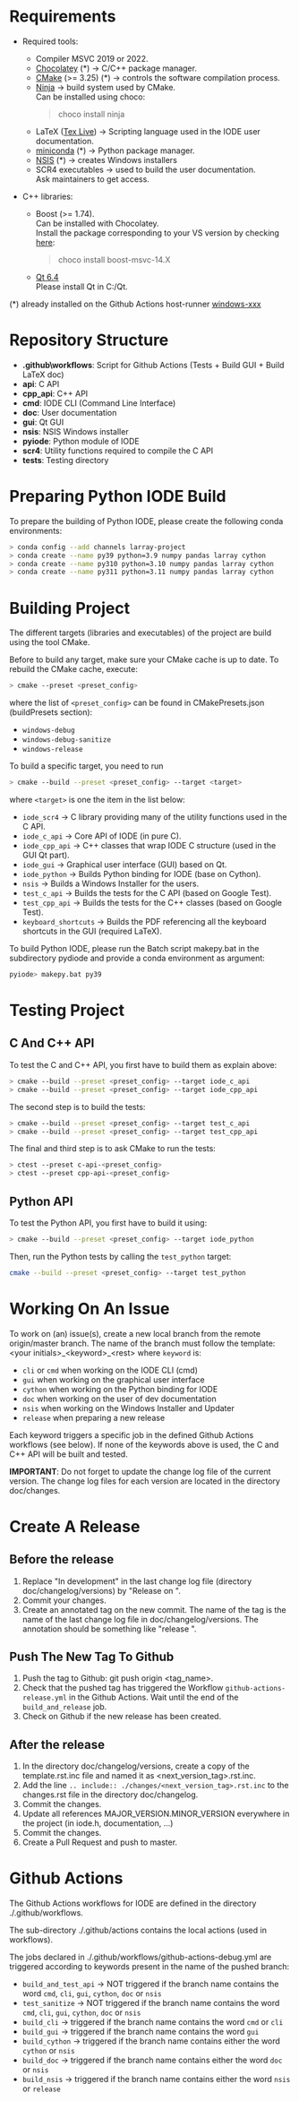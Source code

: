 # Requirements

- Required tools:
  - Compiler MSVC 2019 or 2022.
  - [Chocolatey](https://chocolatey.org/install) (*) -> C/C++ package manager.
  - [CMake](https://cmake.org/download) (>= 3.25) (*) -> controls the software compilation process.
  - [Ninja](https://ninja-build.org/) -> build system used by CMake. 
  <br> Can be installed using choco:
    > choco install ninja
  - LaTeX ([Tex Live](https://www.tug.org/texlive)) -> Scripting language used in the IODE user documentation.
  - [miniconda](https://docs.conda.io/en/latest/miniconda.html) (*) -> Python package manager.
  - [NSIS](https://nsis.sourceforge.io/Download) (*) -> creates Windows installers
  - SCR4 executables -> used to build the user documentation. 
  <br> Ask maintainers to get access.

- C++ libraries:
  - Boost (>= 1.74). 
  <br> Can be installed with Chocolatey. 
  <br> Install the package corresponding to your VS version by checking [here](https://community.chocolatey.org/packages?q=boost):
    > choco install boost-msvc-14.X
  - [Qt 6.4](https://www.qt.io/download)
  <br> Please install Qt in C:/Qt.

(*) already installed on the Github Actions host-runner [windows-xxx](https://docs.github.com/en/actions/using-github-hosted-runners/about-github-hosted-runners#supported-runners-and-hardware-resources)

# Repository Structure

- **.github\workflows**: Script for Github Actions (Tests + Build GUI + Build LaTeX doc)
- **api**: C API
- **cpp_api**: C++ API
- **cmd**: IODE CLI (Command Line Interface)
- **doc**: User documentation
- **gui**: Qt GUI
- **nsis**: NSIS Windows installer
- **pyiode**: Python module of IODE
- **scr4**: Utility functions required to compile the C API
- **tests**: Testing directory

# Preparing Python IODE Build

To prepare the building of Python IODE, please create the following conda environments:
```bash
> conda config --add channels larray-project
> conda create --name py39 python=3.9 numpy pandas larray cython
> conda create --name py310 python=3.10 numpy pandas larray cython
> conda create --name py311 python=3.11 numpy pandas larray cython
```

# Building Project

The different targets (libraries and executables) of the project are build using the tool CMake.

Before to build any target, make sure your CMake cache is up to date.
To rebuild the CMake cache, execute:
```bash
> cmake --preset <preset_config>
```
where the list of `<preset_config>` can be found in CMakePresets.json (buildPresets section):
- `windows-debug`
- `windows-debug-sanitize`
- `windows-release`

To build a specific target, you need to run
```bash
> cmake --build --preset <preset_config> --target <target>
```
where `<target>` is one the item in the list below:
- `iode_scr4`    -> C library providing many of the utility functions used in the C API.
- `iode_c_api`   -> Core API of IODE (in pure C).
- `iode_cpp_api` -> C++ classes that wrap IODE C structure (used in the GUI Qt part).
- `iode_gui`     -> Graphical user interface (GUI) based on Qt.
- `iode_python`  -> Builds Python binding for IODE (base on Cython).
- `nsis`         -> Builds a Windows Installer for the users.
- `test_c_api`   -> Builds the tests for the C API (based on Google Test).
- `test_cpp_api` -> Builds the tests for the C++ classes (based on Google Test).
- `keyboard_shortcuts` -> Builds the PDF referencing all the keyboard shortcuts in the GUI (required LaTeX).

To build Python IODE, please run the Batch script makepy.bat in the subdirectory pydiode 
and provide a conda environment as argument:
```bash
pyiode> makepy.bat py39 
```

# Testing Project

## C And C++ API

To test the C and C++ API, you first have to build them as explain above:
```bash
> cmake --build --preset <preset_config> --target iode_c_api
> cmake --build --preset <preset_config> --target iode_cpp_api
```

The second step is to build the tests:
```bash
> cmake --build --preset <preset_config> --target test_c_api
> cmake --build --preset <preset_config> --target test_cpp_api
```

The final and third step is to ask CMake to run the tests:
```bash
> ctest --preset c-api-<preset_config>
> ctest --preset cpp-api-<preset_config>
```

## Python API

To test the Python API, you first have to build it using:
```bash
> cmake --build --preset <preset_config> --target iode_python
```

Then, run the Python tests by calling the `test_python` target:
```bash
cmake --build --preset <preset_config> --target test_python
```

# Working On An Issue

To work on (an) issue(s), create a new local branch from the remote origin/master branch.
The name of the branch must follow the template: \<your initials\>\_\<keyword\>\_\<rest\> 
where `keyword` is:
- `cli` or `cmd` when working on the IODE CLI (cmd)
- `gui` when working on the graphical user interface
- `cython` when working on the Python binding for IODE
- `doc` when working on the user of dev documentation
- `nsis` when working on the Windows Installer and Updater
- `release` when preparing a new release 

Each keyword triggers a specific job in the defined Github Actions workflows (see below).
If none of the keywords above is used, the C and C++ API will be built and tested.

**IMPORTANT**: Do not forget to update the change log file of the current version. 
The change log files for each version are located in the directory doc/changes.

# Create A Release

## Before the release

1. Replace "In development" in the last change log file (directory doc/changelog/versions) by "Release on <current date>".
2. Commit your changes.
3. Create an annotated tag on the new commit. The name of the tag is the name of the last change log file in doc/changelog/versions. The annotation should be something like "release <current date>".

## Push The New Tag To Github

1. Push the tag to Github: git push origin <tag_name>.
2. Check that the pushed tag has triggered the Workflow `github-actions-release.yml` in the Github Actions. Wait until the end of the `build_and_release` job. 
3. Check on Github if the new release has been created.

## After the release

1. In the directory doc/changelog/versions, create a copy of the template.rst.inc file and named it as <next_version_tag>.rst.inc.
2. Add the line `.. include:: ./changes/<next_version_tag>.rst.inc` to the changes.rst file in the directory doc/changelog.
3. Commit the changes.
4. Update all references MAJOR_VERSION.MINOR_VERSION everywhere in the project (in iode.h, documentation, ...)
5. Commit the changes.
6. Create a Pull Request and push to master.

# Github Actions

The Github Actions workflows for IODE are defined in the directory ./.github/workflows.

The sub-directory ./.github/actions contains the local actions (used in workflows).

The jobs declared in ./.github/workflows/github-actions-debug.yml are triggered according to keywords present 
in the name of the pushed branch:
- `build_and_test_api`  -> NOT triggered if the branch name contains the word `cmd`, `cli`, `gui`, `cython`, `doc` or `nsis`
- `test_sanitize`       -> NOT triggered if the branch name contains the word `cmd`, `cli`, `gui`, `cython`, `doc` or `nsis`
- `build_cli`           -> triggered if the branch name contains the word `cmd` or `cli`
- `build_gui`           -> triggered if the branch name contains the word `gui`
- `build_cython`        -> triggered if the branch name contains either the word `cython` or `nsis`
- `build_doc`           -> triggered if the branch name contains either the word `doc` or `nsis`
- `build_nsis`          -> triggered if the branch name contains either the word `nsis` or `release`
